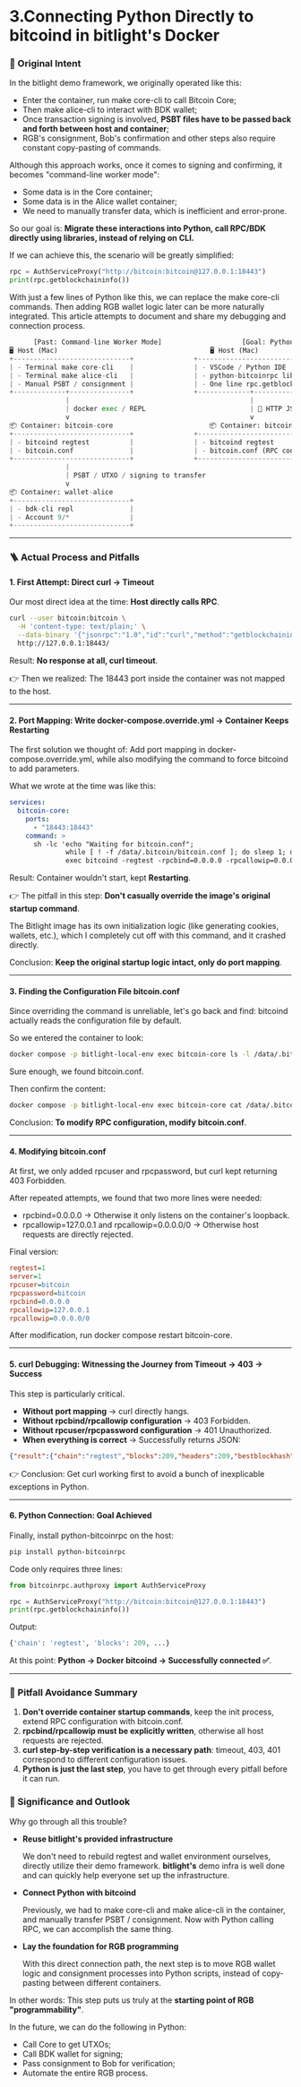 # 3.Connecting Python Directly to bitcoind in bitlight's Docker

### **🎯 Original Intent**

In the bitlight demo framework, we originally operated like this:

* Enter the container, run make core-cli to call Bitcoin Core;
* Then make alice-cli to interact with BDK wallet;
* Once transaction signing is involved, **PSBT files have to be passed back and forth between host and container**;
* RGB's consignment, Bob's confirmation and other steps also require constant copy-pasting of commands.

Although this approach works, once it comes to signing and confirming, it becomes "command-line worker mode":

* Some data is in the Core container;
* Some data is in the Alice wallet container;
* We need to manually transfer data, which is inefficient and error-prone.

So our goal is: **Migrate these interactions into Python, call RPC/BDK directly using libraries, instead of relying on CLI.**

If we can achieve this, the scenario will be greatly simplified:

```python
rpc = AuthServiceProxy("http://bitcoin:bitcoin@127.0.0.1:18443")
print(rpc.getblockchaininfo())
```

With just a few lines of Python like this, we can replace the make core-cli commands. Then adding RGB wallet logic later can be more naturally integrated. This article attempts to document and share my debugging and connection process.

```python
      [Past: Command-line Worker Mode]                    [Goal: Python Programming Mode]
🖥️ Host (Mac)                                      🖥️ Host (Mac)
+-----------------------------+               +-----------------------------+
| - Terminal make core-cli    |               | - VSCode / Python IDE        |
| - Terminal make alice-cli   |               | - python-bitcoinrpc library  |
| - Manual PSBT / consignment |               | - One line rpc.getblock...   |
+-------------+---------------+               +-------------+---------------+
              |                                             |
              | docker exec / REPL                          | 🔗 HTTP JSON-RPC
              v                                             v
📦 Container: bitcoin-core                        📦 Container: bitcoin-core
+-----------------------------+               +-----------------------------+
| - bitcoind regtest          |               | - bitcoind regtest          |
| - bitcoin.conf              |               | - bitcoin.conf (RPC config)  |
+-----------------------------+               +-----------------------------+
              |                                             
              | PSBT / UTXO / signing to transfer                           
              v                                             
📦 Container: wallet-alice                                
+-----------------------------+               
| - bdk-cli repl              |               
| - Account 9/*               |               
+-----------------------------+               
```

***

### **🪜 Actual Process and Pitfalls**

#### **1. First Attempt: Direct curl → Timeout**

Our most direct idea at the time: **Host directly calls RPC**.

```bash
curl --user bitcoin:bitcoin \
  -H 'content-type: text/plain;' \
  --data-binary '{"jsonrpc":"1.0","id":"curl","method":"getblockchaininfo","params":[]}' \
  http://127.0.0.1:18443/
```

Result: **No response at all, curl timeout**.

👉 Then we realized: The 18443 port inside the container was not mapped to the host.

***

#### **2. Port Mapping: Write docker-compose.override.yml → Container Keeps Restarting**

The first solution we thought of: Add port mapping in docker-compose.override.yml, while also modifying the command to force bitcoind to add parameters.

What we wrote at the time was like this:

```yaml
services:
  bitcoin-core:
    ports:
      - "18443:18443"
    command: >
      sh -lc 'echo "Waiting for bitcoin.conf";
              while [ ! -f /data/.bitcoin/bitcoin.conf ]; do sleep 1; done;
              exec bitcoind -regtest -rpcbind=0.0.0.0 -rpcallowip=0.0.0.0/0'
```

Result: Container wouldn't start, kept **Restarting**.

👉 The pitfall in this step: **Don't casually override the image's original startup command**.

The Bitlight image has its own initialization logic (like generating cookies, wallets, etc.), which I completely cut off with this command, and it crashed directly.

Conclusion: **Keep the original startup logic intact, only do port mapping**.

***

#### **3. Finding the Configuration File bitcoin.conf**

Since overriding the command is unreliable, let's go back and find: bitcoind actually reads the configuration file by default.

So we entered the container to look:

```bash
docker compose -p bitlight-local-env exec bitcoin-core ls -l /data/.bitcoin
```

Sure enough, we found bitcoin.conf.

Then confirm the content:

```bash
docker compose -p bitlight-local-env exec bitcoin-core cat /data/.bitcoin/bitcoin.conf
```

Conclusion: **To modify RPC configuration, modify bitcoin.conf**.

***

#### **4. Modifying bitcoin.conf**

At first, we only added rpcuser and rpcpassword, but curl kept returning 403 Forbidden.

After repeated attempts, we found that two more lines were needed:

* rpcbind=0.0.0.0 → Otherwise it only listens on the container's loopback.
* rpcallowip=127.0.0.1 and rpcallowip=0.0.0.0/0 → Otherwise host requests are directly rejected.

Final version:

```ini
regtest=1
server=1
rpcuser=bitcoin
rpcpassword=bitcoin
rpcbind=0.0.0.0
rpcallowip=127.0.0.1
rpcallowip=0.0.0.0/0
```

After modification, run docker compose restart bitcoin-core.

***

#### **5. curl Debugging: Witnessing the Journey from Timeout → 403 → Success**

This step is particularly critical.

* **Without port mapping** → curl directly hangs.
* **Without rpcbind/rpcallowip configuration** → 403 Forbidden.
* **Without rpcuser/rpcpassword configuration** → 401 Unauthorized.
* **When everything is correct** → Successfully returns JSON:

```json
{"result":{"chain":"regtest","blocks":209,"headers":209,"bestblockhash":"..."}}
```

👉 Conclusion: Get curl working first to avoid a bunch of inexplicable exceptions in Python.

***

#### **6. Python Connection: Goal Achieved**

Finally, install python-bitcoinrpc on the host:

```bash
pip install python-bitcoinrpc
```

Code only requires three lines:

```python
from bitcoinrpc.authproxy import AuthServiceProxy

rpc = AuthServiceProxy("http://bitcoin:bitcoin@127.0.0.1:18443")
print(rpc.getblockchaininfo())
```

Output:

```python
{'chain': 'regtest', 'blocks': 209, ...}
```

At this point: **Python → Docker bitcoind → Successfully connected ✅**.

***

### **📌 Pitfall Avoidance Summary**

1. **Don't override container startup commands**, keep the init process, extend RPC configuration with bitcoin.conf.
2. **rpcbind/rpcallowip must be explicitly written**, otherwise all host requests are rejected.
3. **curl step-by-step verification is a necessary path**: timeout, 403, 401 correspond to different configuration issues.
4. **Python is just the last step**, you have to get through every pitfall before it can run.

### **🌈 Significance and Outlook**

Why go through all this trouble?

*   **Reuse bitlight's provided infrastructure**

    We don't need to rebuild regtest and wallet environment ourselves, directly utilize their demo framework. **bitlight's** demo infra is well done and can quickly help everyone set up the infrastructure.
*   **Connect Python with bitcoind**

    Previously, we had to make core-cli and make alice-cli in the container, and manually transfer PSBT / consignment. Now with Python calling RPC, we can accomplish the same thing.
*   **Lay the foundation for RGB programming**

    With this direct connection path, the next step is to move RGB wallet logic and consignment processes into Python scripts, instead of copy-pasting between different containers.

In other words: This step puts us truly at the **starting point of RGB "programmability"**.

In the future, we can do the following in Python:

* Call Core to get UTXOs;
* Call BDK wallet for signing;
* Pass consignment to Bob for verification;
* Automate the entire RGB process.
